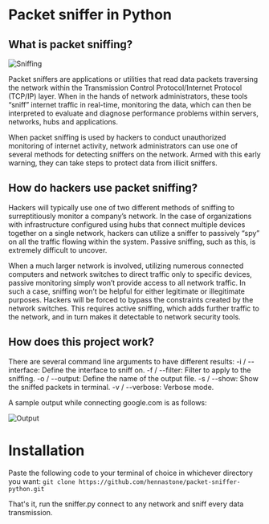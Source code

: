 # Packet sniffer in Python

## What is packet sniffing?
![Sniffing](https://cyberhoot.com/wp-content/uploads/2020/02/Diagram-SNIFFER-2-1024x427-1.jpg)

Packet sniffers are applications or utilities that read data packets traversing the network within the Transmission Control Protocol/Internet Protocol (TCP/IP) layer. When in the hands of network administrators, these tools “sniff” internet traffic in real-time, monitoring the data, which can then be interpreted to evaluate and diagnose performance problems within servers, networks, hubs and applications.

When packet sniffing is used by hackers to conduct unauthorized monitoring of internet activity, network administrators can use one of several methods for detecting sniffers on the network. Armed with this early warning, they can take steps to protect data from illicit sniffers.

## How do hackers use packet sniffing?

Hackers will typically use one of two different methods of sniffing to surreptitiously monitor a company’s network. In the case of organizations with infrastructure configured using hubs that connect multiple devices together on a single network, hackers can utilize a sniffer to passively “spy” on all the traffic flowing within the system. Passive sniffing, such as this, is extremely difficult to uncover.

When a much larger network is involved, utilizing numerous connected computers and network switches to direct traffic only to specific devices, passive monitoring simply won’t provide access to all network traffic. In such a case, sniffing won’t be helpful for either legitimate or illegitimate purposes. Hackers will be forced to bypass the constraints created by the network switches. This requires active sniffing, which adds further traffic to the network, and in turn makes it detectable to network security tools.

## How does this project work?
There are several command line arguments to have different results:
-i / --interface: Define the interface to sniff on.
-f / --filter: Filter to apply to the sniffing.
-o / --output: Define the name of the output file.
-s / --show: Show the sniffed packets in terminal.
-v / --verbose: Verbose mode.

A sample output while connecting google.com is as follows:

![Output](https://i.imgur.com/U37EOYp.png)

# Installation

Paste the following code to your terminal of choice in whichever directory you want:
`git clone https://github.com/hennastone/packet-sniffer-python.git`

That's it, run the sniffer.py connect to any network and sniff every data transmission.





